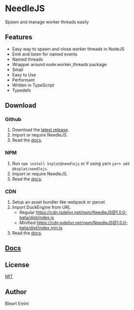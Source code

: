 # NeedleJS

Spawn and manage worker threads easily

## Features

- Easy way to spawn and close worker threads in NodeJS
- Emit and listen for named events
- Named threads
- Wrapper around node:worker_threads package
- Small
- Easy to Use
- Performant
- Written in TypeScript
- Typedefs

## Download

### Github

1. Download the [latest release](https://github.com/ksplatdev/NeedleJS/releases/latest).
2. Import or require NeedleJS.
3. Read the [docs](https://github.com/ksplatdev/DuckEngine/wiki).

### NPM

1. Run `npm install ksplat@needlejs` or if using yarn `yarn add @ksplat/needlejs`.
2. Import or require NeedleJS.
3. Read the [docs](https://github.com/ksplatdev/DuckEngine/wiki).

### CDN

1. Setup an asset bundler like webpack or parcel.
2. Import DuckEngine from URL
   - Regular <https://cdn.jsdelivr.net/npm/NeedleJS@1.0.0-beta/dist/index.js>
   - Minified <https://cdn.jsdelivr.net/npm/NeedleJS@1.0.0-beta/dist/index.min.js>
3. Read the [docs](https://github.com/ksplatdev/DuckEngine/wiki).

## [Docs](https://github.com/ksplatdev/DuckEngine/wiki)

## License

[MIT](./LICENSE)

## Author

Bleart Emini
